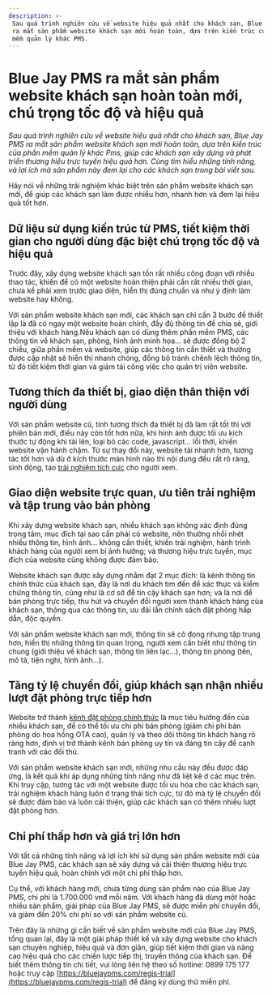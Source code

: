 ```yaml
---
description: >-
 Sau quá trình nghiên cứu về website hiệu quả nhất cho khách sạn, Blue Jay PMS
 ra mắt sản phẩm website khách sạn mới hoàn toàn, dựa trên kiến trúc của phần
 mềm quản lý khác PMS.
---
```


# Blue Jay PMS ra mắt sản phẩm website khách sạn hoàn toàn mới, chú trọng tốc độ và hiệu quả

_Sau quá trình nghiên cứu về website hiệu quả nhất cho khách sạn, Blue Jay PMS ra mắt sản phẩm website khách sạn mới hoàn toàn, dựa trên kiến trúc của phần mềm quản lý khác Pms, giúp các khách sạn xây dựng và phát triển thương hiệu trực tuyến hiệu quả hơn. Cùng tìm hiểu những tính năng, và lợi ích mà sản phẩm này đem lại cho các khách sạn trong bài viết sau._

Hãy nói về những trải nghiệm khác biệt trên sản phẩm website khách sạn mới, để giúp các khách sạn làm được nhiều hơn, nhanh hơn và đem lại hiệu quả tốt hơn.

## Dữ liệu sử dụng kiến trúc từ PMS, tiết kiệm thời gian cho người dùng đặc biệt chú trọng tốc độ và hiệu quả

Trước đây, xây dựng website khách sạn tốn rất nhiều công đoạn với nhiều thao tác, khiến để có một website hoàn thiện phải cần rất nhiều thời gian, chưa kể phải xem trước giao diện, hiển thị đúng chuẩn và như ý định làm website hay không.

Với sản phẩm website khách sạn mới, các khách sạn chỉ cần 3 bước để thiết lập là đã có ngay một website hoàn chỉnh, đầy đủ thông tin để chia sẻ, giới thiệu với khách hàng.Nếu khách sạn có dùng thêm phần mềm PMS, các thông tin về khách sạn, phòng, hình ảnh minh họa… sẽ được đồng bộ 2 chiều, giữa phần mềm và website, giúp các thông tin cần thiết và thường được cập nhật sẽ hiển thị nhanh chóng, đồng bộ tránh chênh lệch thông tin, từ đó tiết kiệm thời gian và giảm tải công việc cho quản trị viên website.

## Tương thích đa thiết bị, giao diện thân thiện với người dùng

Với sản phẩm website cũ, tính tương thích đa thiết bị đã làm rất tốt thì với phiên bản mới, điều này còn tốt hơn nữa, khi hình ảnh được tối ưu kích thước tự động khi tải lên, loại bỏ các code, javascript… lỗi thời, khiến website vận hành chậm. Từ sự thay đổi này, website tải nhanh hơn, tương tác tốt hơn và dù ở kích thước màn hình nào thì nội dung đều rất rõ ràng, sinh động, tạo [trải nghiệm tích cực](https://bluejaypms.com/article/tim-hieu-ve-quan-ly-trai-nghiem-khach-cua-khach-san-de-ap-dung-ngay-hom-nay-223) cho người xem.

## Giao diện website trực quan, ưu tiên trải nghiệm và tập trung vào bán phòng

Khi xây dựng website khách sạn, nhiều khách sạn không xác định đúng trọng tâm, mục đích tại sao cần phải có website, nên thường nhồi nhét nhiều thông tin, hình ảnh… không cần thiết, khiến trải nghiệm, hành trình khách hàng của người xem bị ảnh hưởng; và thương hiệu trực tuyến, mục đích của website cũng không được đảm bảo.

Website khách sạn được xây dựng nhằm đạt 2 mục đích: là kênh thông tin chính thức của khách sạn, đây là nơi du khách tìm đến để xác thực và kiểm chứng thông tin, cũng như là cơ sở để tin cậy khách sạn hơn; và là nơi để bán phòng trực tiếp, thu hút và chuyển đổi người xem thành khách hàng của khách sạn, thông qua các thông tin, ưu đãi lẫn chính sách đặt phòng hấp dẫn, độc quyền.

Với sản phẩm website khách sạn mới, thông tin sẽ cô đọng nhưng tập trung hơn, hiển thị những thông tin quan trọng, người xem cần biết như thông tin chung (giới thiệu về khách sạn, thông tin liên lạc…), thông tin phòng (tên, mô tả, tiện nghi, hình ảnh…).

## Tăng tỷ lệ chuyển đổi, giúp khách sạn nhận nhiều lượt đặt phòng trực tiếp hơn

Website trở thành [kênh đặt phòng chính thức](https://bluejaypms.com/article/cai-thien-website-khach-san-de-tang-luong-booking-truc-tuyen-84) là mục tiêu hướng đến của nhiều khách sạn, để có thể tối ưu chi phí bán phòng (giảm chi phí bán phòng do hoa hồng OTA cao), quản lý và theo dõi thông tin khách hàng rõ ràng hơn, định vị trở thành kênh bán phòng uy tín và đáng tin cậy để cạnh tranh với các đối thủ.

Với sản phẩm website khách sạn mới, những nhu cầu này đều được đáp ứng, là kết quả khi áp dụng những tính năng như đã liệt kê ở các mục trên. Khi truy cập, tương tác với một website được tối ưu hóa cho các khách sạn, trải nghiệm khách hàng luôn ở trạng thái tích cực, từ đó mà tỷ lệ chuyển đổi sẽ được đảm bảo và luôn cải thiện, giúp các khách sạn có thêm nhiều lượt đặt phòng hơn.

## Chi phí thấp hơn và giá trị lớn hơn

Với tất cả những tính năng và lợi ích khi sử dụng sản phẩm website mới của Blue Jay PMS, các khách sạn sẽ xây dựng và cải thiện thương hiệu trực tuyến hiệu quả, hoàn chỉnh với một chi phí thấp hơn.

Cụ thể, với khách hàng mới, chưa từng dùng sản phẩm nào của Blue Jay PMS, chi phí là 1.700.000 vnđ mỗi năm. Với khách hàng đã dùng một hoặc nhiều sản phẩm, giải pháp của Blue Jay PMS, sẽ được miễn phí chuyển đổi, và giảm đến 20% chi phí so với sản phẩm website cũ.

Trên đây là những gì cần biết về sản phẩm website mới của Blue Jay PMS, tổng quan lại, đây là một giải pháp thiết kế và xây dựng website cho khách sạn chuyên nghiệp, hiệu quả và đơn giản, giúp tiết kiệm thời gian và nâng cao hiệu quả cho các chiến lược tiếp thị, truyền thông của khách sạn. Để biết thêm thông tin chi tiết, vui lòng liên hệ theo số hotline: 0899 175 177 hoặc truy cập [https://bluejaypms.com/regis-trial](https://bluejaypms.com/regis-trial) để đăng ký dùng thử miễn phí.
